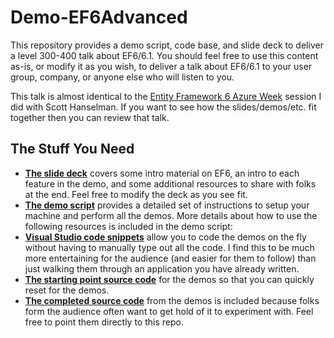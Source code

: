 Demo-EF6Advanced
================

This repository provides a demo script, code base, and slide deck to deliver a level 300-400 talk about EF6/6.1. You should feel free to use this content as-is, or modify it as you wish, to deliver a talk about EF6/6.1 to your user group, company, or anyone else who will listen to you.

This talk is almost identical to the [Entity Framework 6 Azure Week](http://channel9.msdn.com/series/Building-Modern-Web-Apps/05) session I did with Scott Hanselman. If you want to see how the slides/demos/etc. fit together then you can review that talk.

## The Stuff You Need
*  [**The slide deck**](https://github.com/rowanmiller/Demo-EF6Advanced/blob/master/SlideDeck.pptx?raw=true) covers some intro material on EF6, an intro to each feature in the demo, and some additional resources to share with folks at the end. Feel free to modify the deck as you see fit.
* [**The demo script**](https://github.com/rowanmiller/Demo-EF6Advanced/blob/master/DemoScript.md) provides a detailed set of instructions to setup your machine and perform all the demos. More details about how to use the following resources is included in the demo script:
 *  [**Visual Studio code snippets**](https://github.com/rowanmiller/Demo-EF6Advanced/tree/master/CodeSnippets) allow you to code the demos on the fly without having to manually type out all the code. I find this to be much more entertaining for the audience (and easier for them to follow) than just walking them through an application you have already written.
 * [**The starting point source code**](https://github.com/rowanmiller/Demo-EF6Advanced/tree/master/StartingSourceCode) for the demos so that you can quickly reset for the demos.
*  [**The completed source code**](https://github.com/rowanmiller/Demo-EF6Advanced/tree/master/CompletedSourceCode) from the demos is included because folks form the audience often want to get hold of it to experiment with. Feel free to point them directly to this repo.

